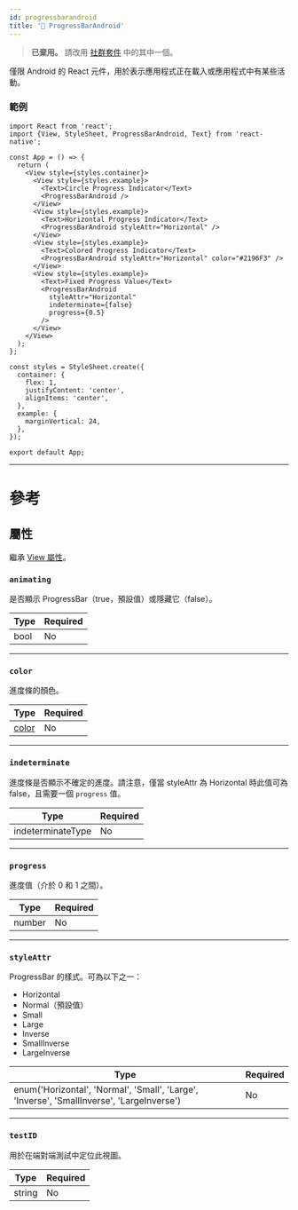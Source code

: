 ```yaml
---
id: progressbarandroid
title: '🚧 ProgressBarAndroid'
---
```


> **已棄用。** 請改用 [社群套件](https://reactnative.directory/?search=progressbar) 中的其中一個。

僅限 Android 的 React 元件，用於表示應用程式正在載入或應用程式中有某些活動。

### 範例

```SnackPlayer name=ProgressBarAndroid&supportedPlatforms=android
import React from 'react';
import {View, StyleSheet, ProgressBarAndroid, Text} from 'react-native';

const App = () => {
  return (
    <View style={styles.container}>
      <View style={styles.example}>
        <Text>Circle Progress Indicator</Text>
        <ProgressBarAndroid />
      </View>
      <View style={styles.example}>
        <Text>Horizontal Progress Indicator</Text>
        <ProgressBarAndroid styleAttr="Horizontal" />
      </View>
      <View style={styles.example}>
        <Text>Colored Progress Indicator</Text>
        <ProgressBarAndroid styleAttr="Horizontal" color="#2196F3" />
      </View>
      <View style={styles.example}>
        <Text>Fixed Progress Value</Text>
        <ProgressBarAndroid
          styleAttr="Horizontal"
          indeterminate={false}
          progress={0.5}
        />
      </View>
    </View>
  );
};

const styles = StyleSheet.create({
  container: {
    flex: 1,
    justifyContent: 'center',
    alignItems: 'center',
  },
  example: {
    marginVertical: 24,
  },
});

export default App;
```

---

# 參考

## 屬性

繼承 [View 屬性](view.md#props)。

### `animating`

是否顯示 ProgressBar（true，預設值）或隱藏它（false）。

| Type | Required |
| ---- | -------- |
| bool | No       |

---

### `color`

進度條的顏色。

| Type               | Required |
| ------------------ | -------- |
| [color](colors.md) | No       |

---

### `indeterminate`

進度條是否顯示不確定的進度。請注意，僅當 styleAttr 為 Horizontal 時此值可為 false，且需要一個 `progress` 值。

| Type              | Required |
| ----------------- | -------- |
| indeterminateType | No       |

---

### `progress`

進度值（介於 0 和 1 之間）。

| Type   | Required |
| ------ | -------- |
| number | No       |

---

### `styleAttr`

ProgressBar 的樣式。可為以下之一：

- Horizontal
- Normal（預設值）
- Small
- Large
- Inverse
- SmallInverse
- LargeInverse

| Type                                                                                      | Required |
| ----------------------------------------------------------------------------------------- | -------- |
| enum('Horizontal', 'Normal', 'Small', 'Large', 'Inverse', 'SmallInverse', 'LargeInverse') | No       |

---

### `testID`

用於在端對端測試中定位此視圖。

| Type   | Required |
| ------ | -------- |
| string | No       |